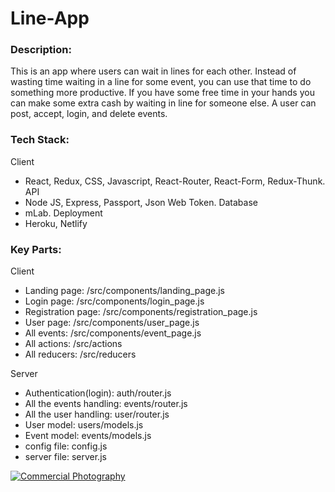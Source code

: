 # Line-App

### Description:
This is an app where users can wait in lines for each other. Instead of wasting time waiting in a line for some event, you can use that time to do something more productive. If you have some free time in your hands you can make some extra cash by waiting in line for someone else. A user can post, accept, login, and delete events.


### Tech Stack:
Client
* React, Redux, CSS, Javascript, React-Router, React-Form, Redux-Thunk.
API
* Node JS, Express, Passport, Json Web Token.
Database
* mLab.
Deployment
* Heroku, Netlify

### Key Parts:
Client
* Landing page:       /src/components/landing_page.js
* Login page:         /src/components/login_page.js
* Registration page:  /src/components/registration_page.js
* User page:          /src/components/user_page.js
* All events:         /src/components/event_page.js
* All actions:        /src/actions
* All reducers:       /src/reducers

Server
* Authentication(login):   auth/router.js
* All the events handling: events/router.js
* All the user handling:   user/router.js
* User model:              users/models.js
* Event model:             events/models.js
* config file:             config.js
* server file:             server.js



<a href="http://www.freeimagehosting.net/commercial-photography/"><img src="https://i.imgur.com/0570EpG.png" alt="Commercial Photography"></a>



